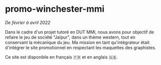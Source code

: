 # promo-winchester-mmi

*De février à avril 2022*

Dans le cadre d'un projet tutoré en DUT MMI, nous avons pour objectif de refaire le jeu de société "Jaïpur", dans un thème western, tout en conservant la mécanique du jeu. Ma mission en tant qu'intégrateur était d'intégrer le site promotionnel en respectant les maquettes des graphistes.

Ce site est disponible en français 🇫🇷 et en anglais 🇬🇧. 
